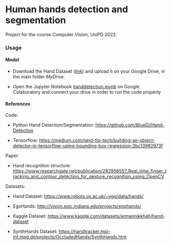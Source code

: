 # Human hands detection and segmentation

Project for the course Computer Vision, UniPD 2022.

### Usage

#### Model

* Download the Hand Dataset ([link](https://www.robots.ox.ac.uk/~vgg/data/hands/)) and upload it on your Google Drive, in the main folder *MyDrive*.

* Open the Jupyter Notebook [handdetection.ipynb](https://github.com/SiMoM0/HandsDetection/blob/master/Model/handdetection.ipynb) on Google Colaboratory and connect your drive in order to run the code properly

#### References

Code:
* Python Hand Detection/Segmentation: https://github.com/BlueDi/Hand-Detection

* Tensorflow: https://medium.com/nerd-for-tech/building-an-object-detector-in-tensorflow-using-bounding-box-regression-2bc13992973f

Paper:
* Hand recognition structure: https://www.researchgate.net/publication/282956557_Real_time_finger_tracking_and_contour_detection_for_gesture_recognition_using_OpenCV

Datasets:
* Hand Dataset: https://www.robots.ox.ac.uk/~vgg/data/hands/

* EgoHands: http://vision.soic.indiana.edu/projects/egohands/

* Kaggle Dataset: https://www.kaggle.com/datasets/armannikkhah/hand-dataset

* SynthHands Dataset: https://handtracker.mpi-inf.mpg.de/projects/OccludedHands/SynthHands.htm